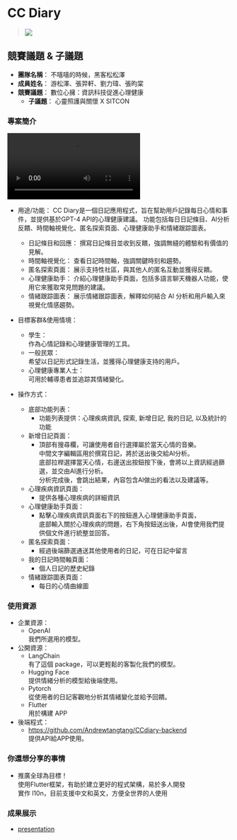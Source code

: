 # CC Diary
> ![](https://raw.githubusercontent.com/SimonLiu423/cc_diary/presentation/main/ccDiary_intro.gif)
<!-- <video controls src="presentation/ccDiary_intro.mp4" title="Title"></video> -->


## 競賽議題 & 子議題
- **團隊名稱**： 不嘻嘻的時候，黑客松松澤
- **成員姓名**： 游松澤、張羿軒、劉力瑋、張昀棠
- **競賽議題**： 數位心擁：資訊科技促進心理健康
    - **子議題**： 心靈照護與關懷 X SITCON


### 專案簡介
<video controls src="presentation/ccDiary_fucntions.mp4" title="Title"></video>
- 用途/功能：
    CC Diary是一個日記應用程式，旨在幫助用戶記錄每日心情和事件，並提供基於GPT-4 API的心理健康建議。
    功能包括每日日記條目、AI分析反饋、時間軸視覺化、匿名探索頁面、心理健康助手和情緒跟踪圖表。
    - 日記條目和回應：
        撰寫日記條目並收到反饋，強調無縫的體驗和有價值的見解。
    - 時間軸視覺化：
        查看日記時間軸，強調關鍵時刻和趨勢。
    - 匿名探索頁面：
        展示支持性社區，與其他人的匿名互動並獲得反饋。
    - 心理健康助手：
        介紹心理健康助手頁面，包括多語言聊天機器人功能，使用它來獲取常見問題的建議。
    - 情緒跟踪圖表：
        展示情緒跟踪圖表，解釋如何結合 AI 分析和用戶輸入來視覺化情感趨勢。


- 目標客群&使用情境：
  - 學生：<br>
    作為心情記錄和心理健康管理的工具。
  - 一般民眾：<br>
    希望以日記形式記錄生活，並獲得心理健康支持的用戶。
  - 心理健康專業人士：<br>
    可用於輔導患者並追踪其情緒變化。 


- 操作方式：
  - 底部功能列表：
    - 功能列表提供：心理疾病資訊, 探索, 新增日記, 我的日記, 以及統計的功能
  - 新增日記頁面：
    - 頂部有搜尋欄，可讓使用者自行選擇屬於當天心情的音樂。<br>
      中間文字編輯區用於撰寫日記，將於送出後交給AI分析。<br>
      底部拉桿選擇當天心情，右邊送出按鈕按下後，會將以上資訊經過篩選，並交由AI進行分析。<br>
      分析完成後，會跳出結果，內容包含AI做出的看法以及建議等。
  - 心理疾病資訊頁面：
    - 提供各種心理疾病的詳細資訊
  - 心理健康助手頁面：
    - 點擊心理疾病資訊頁面右下的按鈕進入心理健康助手頁面，<br>
      底部輸入關於心理疾病的問題，右下角按鈕送出後，AI會使用我們提供個文件進行統整並回答。
  - 匿名探索頁面：
    - 經過後端篩選通送其他使用者的日記，可在日記中留言
  - 我的日記時間軸頁面：
    - 個人日記的歷史紀錄
  - 情緒跟踪圖表頁面：
    - 每日的心情曲線圖
      

### 使用資源
- 企業資源：
    - OpenAI<br>
    我們所選用的模型。
- 公開資源：
    - LangChain<br>
    有了這個 package，可以更輕鬆的客製化我們的模型。
    - Hugging Face<br>
    提供情緒分析的模型給後端使用。
    - Pytorch<br>
    從使用者的日記客觀地分析其情緒變化並給予回饋。
    - Flutter<br>
    用於構建 APP
- 後端程式：
  - https://github.com/Andrewtangtang/CCdiary-backend<br>
    提供API給APP使用。
    

### 你還想分享的事情
  - 推廣全球為目標！<br>
    使用Flutter框架，有助於建立更好的程式架構，易於多人開發<br>
    實作 l10n，目前支援中文和英文，方便全世界的人使用

### 成果展示
- [presentation](presentation/ccDiary_afterProcessed..pdf)
